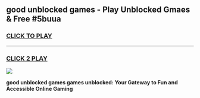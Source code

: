 
## good unblocked games - Play Unblocked Gmaes & Free #5buua
<h3>
<a href="https://news.freeplayer.one?title=good_unblocked_games&ref=26F">CLICK TO PLAY</a></h3>
<hr>

<h3>
<a href="https://news.freeplayer.one?title=good_unblocked_games&ref=26F">CLICK 2 PLAY</a>
  
</h3>

<a href="https://news.freeplayer.one?title=good_unblocked_games&ref=26F/"><img src="https://clearcache.store/games.png"></a>


**good unblocked games games unblocked: Your Gateway to Fun and Accessible Online Gaming**

